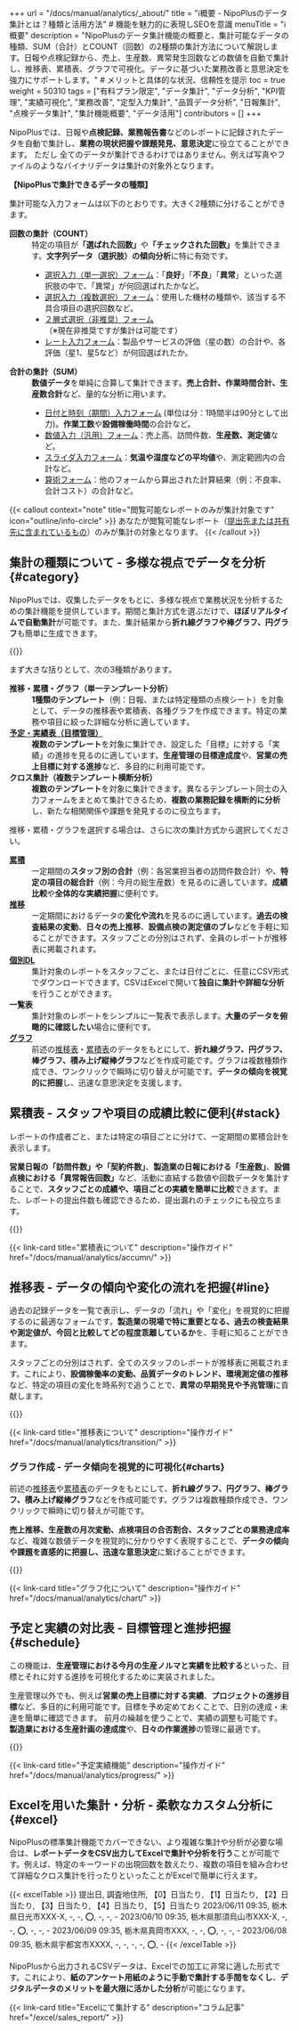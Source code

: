 +++
url = "/docs/manual/analytics/_about/"
title = "ℹ️概要 - NipoPlusのデータ集計とは？種類と活用方法" # 機能を魅力的に表現しSEOを意識
menuTitle = "ℹ️概要"
description = "NipoPlusのデータ集計機能の概要と、集計可能なデータの種類、SUM（合計）とCOUNT（回数）の2種類の集計方法について解説します。日報や点検記録から、売上、生産数、異常発生回数などの数値を自動で集計し、推移表、累積表、グラフで可視化。データに基づいた業務改善と意思決定を強力にサポートします。" # メリットと具体的な状況、信頼性を提示
toc = true
weight = 50310
tags = ["有料プラン限定", "データ集計", "データ分析", "KPI管理", "実績可視化", "業務改善", "定型入力集計", "品質データ分析", "日報集計", "点検データ集計", "集計機能概要", "データ活用"]
contributors = []
+++

NipoPlusでは、日報や<strong>点検記録、業務報告書</strong>などのレポートに記録されたデータを自動で集計し、**業務の現状把握や課題発見、意思決定**に役立てることができます。
ただし 全てのデータが集計できるわけではありません。例えば写真やファイルのようなバイナリデータは集計の対象外となります。

**【NipoPlusで集計できるデータの種類】**

集計可能な入力フォームは以下のとおりです。大きく2種類に分けることができます。

<dl class="basic">
<dt><strong>回数の集計（COUNT）</strong></dt>
<dd>
特定の項目が<strong>「選ばれた回数」</strong>や<strong>「チェックされた回数」</strong>を集計できます。<strong>文字列データ（選択肢）の傾向分析</strong>に特に有効です。
<ul>
<li><a href="/docs/template/selects/#plain">選択入力（単一選択）フォーム</a>：「<strong>良好</strong>」「<strong>不良</strong>」「<strong>異常</strong>」といった選択肢の中で、「異常」が何回選ばれたかなど。</li>
<li><a href="/docs/template/selects/#multiple">選択入力（複数選択）フォーム</a>：使用した機材の種類や、該当する不具合項目の選択回数など。</li>
<li><a href="/docs/template/selects/#layerd">２層式選択（非推奨）フォーム</a>（※現在非推奨ですが集計は可能です）</li>
<li><a href="/docs/template/digital/#rate">レート入力フォーム</a>：製品やサービスの評価（星の数）の合計や、各評価（星1、星5など）が何回選ばれたか。</li>
</ul>
</dd>
<dt><strong>合計の集計（SUM）</strong></dt>
<dd>
<strong>数値データ</strong>を単純に合算して集計できます。<strong>売上合計、作業時間合計、生産数合計</strong>など、量的な分析に用います。
<ul>
<li><a href="/docs/template/date_time/#range">日付と時刻（期間）入力フォーム</a> (単位は分：1時間半は90分として出力)。<strong>作業工数</strong>や<strong>設備稼働時間</strong>の合計など。</li>
<li><a href="/docs/template/digital/#commonNumber">数値入力（汎用）フォーム</a>：売上高、訪問件数、<strong>生産数、測定値</strong>など。</li>
<li><a href="/docs/template/digital/#slider">スライダ入力フォーム</a>：<strong>気温や湿度などの平均値</strong>や、測定範囲内の合計など。</li>
<li><a href="/docs/template/digital/#calc">算術フォーム</a>：他のフォームから算出された計算結果（例：不良率、合計コスト）の合計など。</li>
</ul>
</dd>
</dl>

{{< callout context="note" title="閲覧可能なレポートのみが集計対象です" icon="outline/info-circle" >}}
あなたが閲覧可能なレポート（<a href="/docs/manual/write-report/dist/">提出先または共有先に含まれているもの</a>）のみが集計の対象となります。
{{< /callout >}}

## 集計の種類について - 多様な視点でデータを分析{#category}

NipoPlusでは、収集したデータをもとに、多様な視点で業務状況を分析するための集計機能を提供しています。期間と集計方式を選ぶだけで、**ほぼリアルタイムで自動集計**が可能です。また、集計結果から**折れ線グラフや棒グラフ、円グラフ**も簡単に生成できます。

{{<iTablet filename="img/sumtotal" msg="集計ボタンが左メニューに出ていない場合は、グループ設定から機能を有効にしてください。日報や点検記録のデータ分析を始めましょう" alice="pc">}}

まず大きな括りとして、次の3種類があります。

<dl class="basic">
<dt><strong>推移・累積・グラフ（単一テンプレート分析）</strong></dt>
<dd><strong>1種類のテンプレート</strong>（例：日報、または特定種類の点検シート）を対象として、データの推移表や累積表、各種グラフを作成できます。特定の業務や項目に絞った詳細な分析に適しています。</dd>
<dt><a href="#schedule"><strong>予定・実績表（目標管理）</strong></a></dt>
<dd><strong>複数のテンプレート</strong>を対象に集計でき、設定した「目標」に対する「実績」の進捗を見るのに適しています。<strong>生産管理の目標達成度</strong>や、<strong>営業の売上目標に対する進捗</strong>など、多目的に利用可能です。</dd>
<dt><strong>クロス集計（複数テンプレート横断分析）</strong></dt>
<dd><strong>複数のテンプレート</strong>を対象に集計できます。異なるテンプレート同士の入力フォームをまとめて集計できるため、<strong>複数の業務記録を横断的に分析</strong>し、新たな相関関係や課題を発見するのに役立ちます。</dd>
</dl>

推移・累積・グラフを選択する場合は、さらに次の集計方式から選択してください。

<dl class="basic">
<dt><a href="#stack"><strong>累積</strong></a></dt>
<dd>一定期間の<strong>スタッフ別の合計</strong>（例：各営業担当者の訪問件数合計）や、<strong>特定の項目の総合計</strong>（例：今月の総生産数）を見るのに適しています。<strong>成績比較</strong>や<strong>全体的な実績把握</strong>に便利です。</dd>
<dt><a href="#line"><strong>推移</strong></a></dt>
<dd>一定期間におけるデータの<strong>変化や流れ</strong>を見るのに適しています。<strong>過去の検査結果の変動</strong>、<strong>日々の売上推移</strong>、<strong>設備点検の測定値のブレ</strong>などを手軽に知ることができます。スタッフごとの分別はされず、全員のレポートが推移表に掲載されます。</dd>
<dt><a href="#excel"><strong>個別DL</strong></a></dt>
<dd>集計対象のレポートをスタッフごと、または日付ごとに、任意にCSV形式でダウンロードできます。CSVはExcelで開いて<strong>独自に集計や詳細な分析</strong>を行うことができます。</dd>
<dt><strong>一覧表</strong></dt>
<dd>集計対象のレポートをシンプルに一覧表で表示します。<strong>大量のデータを俯瞰的に確認したい</strong>場合に便利です。</dd>
<dt><a href="#charts"><strong>グラフ</strong></a></dt>
<dd>前述の<a href="#line">推移表</a>・<a href="#stack">累積表</a>のデータをもとにして、<strong>折れ線グラフ、円グラフ、棒グラフ、積み上げ縦棒グラフ</strong>などを作成可能です。グラフは複数種類作成でき、ワンクリックで瞬時に切り替えが可能です。<strong>データの傾向を視覚的に把握</strong>し、迅速な意思決定を支援します。</dd>
</dl>

## 累積表 - スタッフや項目の成績比較に便利{#stack}

レポートの作成者ごと、または特定の項目ごとに分けて、一定期間の累積合計を表示します。

<strong>営業日報の「訪問件数」や「契約件数」</strong>、<strong>製造業の日報における「生産数」</strong>、<strong>設備点検における「異常報告回数」</strong>など、活動に直結する数値や回数データを集計することで、**スタッフごとの成績や、項目ごとの実績を簡単に比較**できます。また、レポートの提出件数も確認できるため、提出漏れのチェックにも役立ちます。

{{<iTablet filename="img/stack" msg="各スタッフの訪問件数や生産数、点検時の異常報告回数など、累積表で比較して実績を把握しましょう" alice="ok">}}

{{< link-card title="累積表について" description="操作ガイド" href="/docs/manual/analytics/accumn/" >}}

## 推移表 - データの傾向や変化の流れを把握{#line}

過去の記録データを一覧で表示し、データの「流れ」や「変化」を視覚的に把握するのに最適なフォームです。<strong>製造業の現場で特に重要となる、過去の検査結果や測定値が、今回と比較してどの程度乖離しているか</strong>を、手軽に知ることができます。

スタッフごとの分別はされず、全てのスタッフのレポートが推移表に掲載されます。これにより、**設備稼働率の変動、品質データのトレンド、環境測定値の推移**など、特定の項目の変化を時系列で追うことで、**異常の早期発見や予兆管理**に貢献します。

{{<iTablet filename="img/flow" msg="過去の点検データや生産数の推移など、データの変化の流れを把握するのに便利です。異常の兆候も発見しやすくなります" alice="ok">}}

{{< link-card title="推移表について" description="操作ガイド" href="/docs/manual/analytics/transition/" >}}

### グラフ作成 - データ傾向を視覚的に可視化{#charts}

前述の[推移表](#line)や[累積表](#stack)のデータをもとにして、<strong>折れ線グラフ、円グラフ、棒グラフ、積み上げ縦棒グラフ</strong>などを作成可能です。グラフは複数種類作成でき、ワンクリックで瞬時に切り替えが可能です。

<strong>売上推移、生産数の月次変動、点検項目の合否割合、スタッフごとの業務達成率</strong>など、複雑な数値データを視覚的に分かりやすく表現することで、<strong>データの傾向や課題を直感的に把握し、迅速な意思決定</strong>に繋げることができます。

{{<icatch filename="img/chart" msg="グラフはワンクリックでいつでも切り替え可能。日報や点検記録のデータを様々なグラフ形式で可視化し、分析に役立てましょう" alice="guide">}}

{{< link-card title="グラフ化について" description="操作ガイド" href="/docs/manual/analytics/chart/" >}}

## 予定と実績の対比表 - 目標管理と進捗把握{#schedule}

この機能は、<strong>生産管理における今月の生産ノルマと実績を比較する</strong>といった、目標とそれに対する進捗を可視化するために実装されました。

生産管理以外でも、例えば<strong>営業の売上目標に対する実績</strong>、<strong>プロジェクトの進捗目標</strong>など、多目的に利用可能です。目標を予め定めておくことで、日別の達成・未達を簡単に確認できます。
前月の繰越を使うことで、実績の調整も可能です。**製造業における生産計画の達成度**や、**日々の作業進捗**の管理に最適です。

{{<icatch filename="img/list" msg="予定と実績を比較し、進捗を管理します。生産計画の達成度や、日々の作業進捗を一目で把握できます" alice="guide">}}

{{< link-card title="予定実績機能" description="操作ガイド" href="/docs/manual/analytics/progress/" >}}

## Excelを用いた集計・分析 - 柔軟なカスタム分析に{#excel}

NipoPlusの標準集計機能でカバーできない、より複雑な集計や分析が必要な場合は、<strong>レポートデータをCSV出力してExcelで集計や分析を行う</strong>ことが可能です。例えば、特定のキーワードの出現回数を数えたり、複数の項目を組み合わせて詳細なクロス集計を行ったりといったことがExcelで簡単に行えます。

{{< excelTable >}}
提出日, 調査地住所, 【0】日当たり, 【1】日当たり, 【2】日当たり, 【3】日当たり, 【4】日当たり, 【5】日当たり
2023/06/11 09:35, 栃木県日光市XXX-X, -, -, ⭕, -, -, -
2023/06/10 09:35, 栃木県那須烏山市XXX-X, -, -, ⭕, -, -, -
2023/06/09 09:35, 栃木県真岡市XXX, -, -, ⭕, -, -, -
2023/06/08 09:35, 栃木県宇都宮市XXXX, -, -, -, -, ⭕, -
{{< /excelTable >}}

NipoPlusから出力されるCSVデータは、Excelでの加工に非常に適した形式です。これにより、**紙のアンケート用紙のように手動で集計する手間をなくし**、**デジタルデータのメリットを最大限に活かした分析**が可能になります。

{{< link-card title="Excelにて集計する" description="コラム記事" href="/excel/sales_report/" >}}
